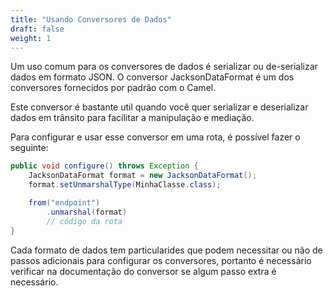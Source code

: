 ```yaml
---
title: "Usando Conversores de Dados"
draft: false
weight: 1
---
```


Um uso comum para os conversores de dados é serializar ou de-serializar dados em formato JSON. O conversor JacksonDataFormat é um dos conversores fornecidos por padrão com o Camel.

Este conversor é bastante util quando você quer serializar e deserializar dados em trânsito para facilitar a manipulação e mediação.

Para configurar e usar esse conversor em uma rota, é possível fazer o seguinte:

```java
public void configure() throws Exception {
	JacksonDataFormat format = new JacksonDataFormat();
	format.setUnmarshalType(MinhaClasse.class);

	from("endpoint")
		.unmarshal(format)
		// código da rota
}
```

Cada formato de dados tem particularides que podem necessitar ou não de passos adicionais para configurar os conversores, portanto é necessário verificar na documentação do conversor se algum passo extra é necessário.
